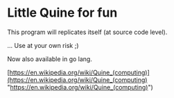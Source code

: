 # Little Quine for fun

This program will replicates itself (at source code level).

... Use at your own risk ;)

Now also available in go lang.


[https://en.wikipedia.org/wiki/Quine_(computing)](https://en.wikipedia.org/wiki/Quine_(computing) "https://en.wikipedia.org/wiki/Quine_(computing)")